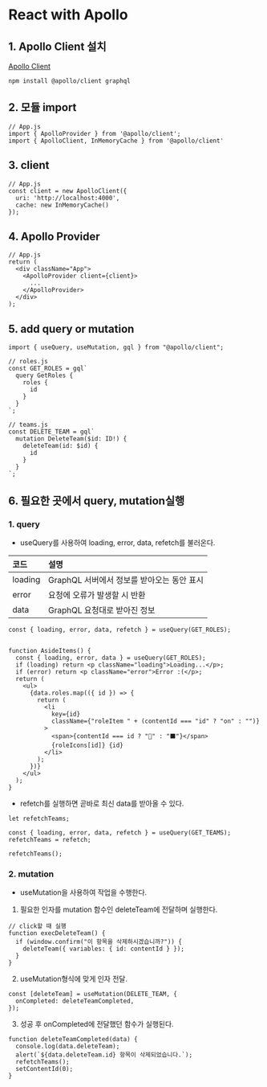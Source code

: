 # React with Apollo

## 1. Apollo Client 설치

[Apollo Client](https://www.apollographql.com/docs/react/get-started/)

```
npm install @apollo/client graphql
```

## 2. 모듈 import

```
// App.js
import { ApolloProvider } from '@apollo/client';
import { ApolloClient, InMemoryCache } from '@apollo/client'
```

## 3. client

```
// App.js
const client = new ApolloClient({
  uri: 'http://localhost:4000',
  cache: new InMemoryCache()
});
```

## 4. Apollo Provider

```
// App.js
return (
  <div className="App">
    <ApolloProvider client={client}>
      ...
    </ApolloProvider>
  </div>
);
```

## 5. add query or mutation

```
import { useQuery, useMutation, gql } from "@apollo/client";
```

```
// roles.js
const GET_ROLES = gql`
  query GetRoles {
    roles {
      id
    }
  }
`;

// teams.js
const DELETE_TEAM = gql`
  mutation DeleteTeam($id: ID!) {
    deleteTeam(id: $id) {
      id
    }
  }
`;
```

## 6. 필요한 곳에서 query, mutation실행

### 1. query

- useQuery를 사용하여 loading, error, data, refetch를 불러온다.

| 코드    | 설명                                       |
| :------ | :----------------------------------------- |
| loading | GraphQL 서버에서 정보를 받아오는 동안 표시 |
| error   | 요청에 오류가 발생할 시 반환               |
| data    | GraphQL 요청대로 받아진 정보               |

```
const { loading, error, data, refetch } = useQuery(GET_ROLES);


function AsideItems() {
  const { loading, error, data } = useQuery(GET_ROLES);
  if (loading) return <p className="loading">Loading...</p>;
  if (error) return <p className="error">Error :(</p>;
  return (
    <ul>
      {data.roles.map(({ id }) => {
        return (
          <li
            key={id}
            className={"roleItem " + (contentId === "id" ? "on" : "")}
          >
            <span>{contentId === id ? "🔲" : "⬛"}</span>
            {roleIcons[id]} {id}
          </li>
        );
      })}
    </ul>
  );
}
```

- refetch를 실행하면 곧바로 최신 data를 받아올 수 있다.

```
let refetchTeams;

const { loading, error, data, refetch } = useQuery(GET_TEAMS);
refetchTeams = refetch;

refetchTeams();
```

### 2. mutation

- useMutation을 사용하여 작업을 수행한다.

1. 필요한 인자를 mutation 함수인 deleteTeam에 전달하며 실행한다.

```
// click할 때 실행
function execDeleteTeam() {
  if (window.confirm("이 항목을 삭제하시겠습니까?")) {
    deleteTeam({ variables: { id: contentId } });
  }
}
```

2. useMutation형식에 맞게 인자 전달.

```
const [deleteTeam] = useMutation(DELETE_TEAM, {
  onCompleted: deleteTeamCompleted,
});

```

3. 성공 후 onCompleted에 전달했던 함수가 실행된다.

```
function deleteTeamCompleted(data) {
  console.log(data.deleteTeam);
  alert(`${data.deleteTeam.id} 항목이 삭제되었습니다.`);
  refetchTeams();
  setContentId(0);
}
```
